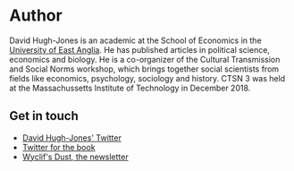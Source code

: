 
# Author

David Hugh-Jones is an academic at the School of Economics in the
[University of East Anglia](https://www.uea.ac.uk). He has published articles
in political science, economics and biology. He is a co-organizer of the 
Cultural Transmission and Social Norms workshop, which brings together social
scientists from fields like economics, psychology, sociology and history. 
CTSN 3 was held at the Massachussetts Institute of Technology in December 2018.

## Get in touch

* [David Hugh-Jones' Twitter](https://twitter.com/davidhughjones)
* [Twitter for the book](https://twitter.com/wyclifsdust)
* [Wyclif's Dust, the newsletter](https://wyclif.substack.com)
